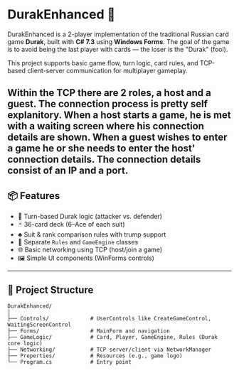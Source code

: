 # DurakEnhanced 🎴

DurakEnhanced is a 2-player implementation of the traditional Russian card game **Durak**, built with **C# 7.3** using **Windows Forms**. The goal of the game is to avoid being the last player with cards — the loser is the "Durak" (fool).

This project supports basic game flow, turn logic, card rules, and TCP-based client-server communication for multiplayer gameplay.

Within the TCP there are 2 roles, a host and a guest. 
The connection process is pretty self explanitory. When a host starts a game, he is met with a waiting screen where his connection details are shown.
When a guest wishes to enter a game he or she needs to enter the host' connection details.
The connection details consist of an IP and a port.
---

## 📦 Features

- 🔁 Turn-based Durak logic (attacker vs. defender)
- 🃏 36-card deck (6–Ace of each suit)
- ♣️ Suit & rank comparison rules with trump support
- 🧠 Separate `Rules` and `GameEngine` classes
- 🌐 Basic networking using TCP (host/join a game)
- 🖼️ Simple UI components (WinForms controls)

---

## 📁 Project Structure

```
DurakEnhanced/
│
├── Controls/             # UserControls like CreateGameControl, WaitingScreenControl
├── Forms/                # MainForm and navigation
├── GameLogic/            # Card, Player, GameEngine, Rules (Durak core logic)
├── Networking/           # TCP server/client via NetworkManager
├── Properties/           # Resources (e.g., game logo)
└── Program.cs            # Entry point

